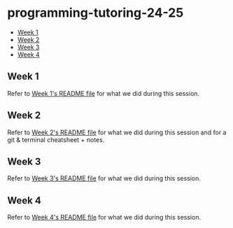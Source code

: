# programming-tutoring-24-25

- [Week 1](#week-1)
- [Week 2](#week-2)
- [Week 3](#week-3)
- [Week 4](#week-4)

## Week 1

Refer to [Week 1's README file](week_1/README.md) for what we did during this session.

## Week 2

Refer to [Week 2's README file](week_2/README.md) for what we did during this session and for a git & terminal cheatsheet + notes.

## Week 3

Refer to [Week 3's README file](week_3/README.md) for what we did during this session.

## Week 4

Refer to [Week 4's README file](week_4/README.md) for what we did during this session.
